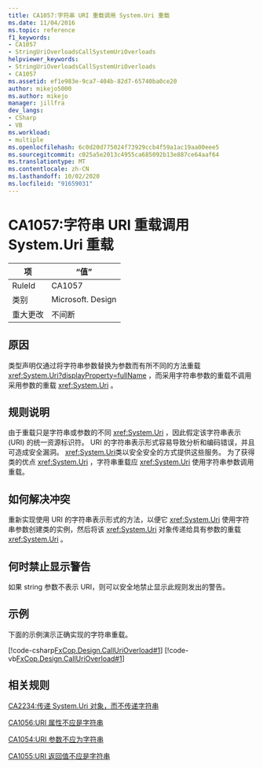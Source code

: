 ```yaml
---
title: CA1057:字符串 URI 重载调用 System.Uri 重载
ms.date: 11/04/2016
ms.topic: reference
f1_keywords:
- CA1057
- StringUriOverloadsCallSystemUriOverloads
helpviewer_keywords:
- StringUriOverloadsCallSystemUriOverloads
- CA1057
ms.assetid: ef1e983e-9ca7-404b-82d7-65740ba0ce20
author: mikejo5000
ms.author: mikejo
manager: jillfra
dev_langs:
- CSharp
- VB
ms.workload:
- multiple
ms.openlocfilehash: 6c0d20d775024f73929ccb4f59a1ac19aa00eee5
ms.sourcegitcommit: c025a5e2013c4955ca685092b13e887ce64aaf64
ms.translationtype: MT
ms.contentlocale: zh-CN
ms.lasthandoff: 10/02/2020
ms.locfileid: "91659031"
---
```

# <a name="ca1057-string-uri-overloads-call-systemuri-overloads"></a>CA1057:字符串 URI 重载调用 System.Uri 重载

|项|“值”|
|-|-|
|RuleId|CA1057|
|类别|Microsoft. Design|
|重大更改|不间断|

## <a name="cause"></a>原因

类型声明仅通过将字符串参数替换为参数而有所不同的方法重载 <xref:System.Uri?displayProperty=fullName> ，而采用字符串参数的重载不调用采用参数的重载 <xref:System.Uri> 。

## <a name="rule-description"></a>规则说明
由于重载只是字符串或参数的不同 <xref:System.Uri> ，因此假定该字符串表示 (URI) 的统一资源标识符。 URI 的字符串表示形式容易导致分析和编码错误，并且可造成安全漏洞。 <xref:System.Uri>类以安全安全的方式提供这些服务。 为了获得类的优点 <xref:System.Uri> ，字符串重载应 <xref:System.Uri> 使用字符串参数调用重载。

## <a name="how-to-fix-violations"></a>如何解决冲突
重新实现使用 URI 的字符串表示形式的方法，以便它 <xref:System.Uri> 使用字符串参数创建类的实例，然后将该 <xref:System.Uri> 对象传递给具有参数的重载 <xref:System.Uri> 。

## <a name="when-to-suppress-warnings"></a>何时禁止显示警告
如果 string 参数不表示 URI，则可以安全地禁止显示此规则发出的警告。

## <a name="example"></a>示例
下面的示例演示正确实现的字符串重载。

[!code-csharp[FxCop.Design.CallUriOverload#1](../code-quality/codesnippet/CSharp/ca1057-string-uri-overloads-call-system-uri-overloads_1.cs)]
[!code-vb[FxCop.Design.CallUriOverload#1](../code-quality/codesnippet/VisualBasic/ca1057-string-uri-overloads-call-system-uri-overloads_1.vb)]

## <a name="related-rules"></a>相关规则
[CA2234:传递 System.Uri 对象，而不传递字符串](/dotnet/fundamentals/code-analysis/quality-rules/ca2234)

[CA1056:URI 属性不应是字符串](/dotnet/fundamentals/code-analysis/quality-rules/ca1056)

[CA1054:URI 参数不应为字符串](/dotnet/fundamentals/code-analysis/quality-rules/ca1054)

[CA1055:URI 返回值不应是字符串](/dotnet/fundamentals/code-analysis/quality-rules/ca1055)
